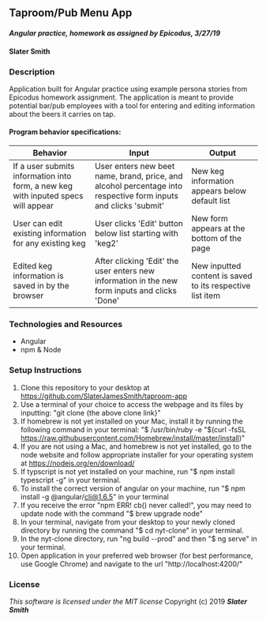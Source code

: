 ## Taproom/Pub Menu App
#### _Angular practice, homework as assigned by Epicodus, 3/27/19_

#### Slater Smith

### Description

Application built for Angular practice using example persona stories from Epicodus homework assignment. The application is meant to provide potential bar/pub employees with a tool for entering and editing information about the beers it carries on tap.

#### Program behavior specifications:
| Behavior | Input | Output |
| --------------------------- | ------------------- | ------------------- |
| If a user submits information into form, a new keg with inputed specs will appear| User enters new beet name, brand, price, and alcohol percentage into respective form inputs and clicks 'submit' | New keg information appears below default list |
| User can edit existing information for any existing keg| User clicks 'Edit' button below list starting with 'keg2' | New form appears at the bottom of the page |
| Edited keg information is saved in by the browser | After clicking 'Edit' the user enters new information in the new form inputs and clicks 'Done'| New inputted content is saved to its respective list item |


### Technologies and Resources

* Angular
* npm & Node

### Setup Instructions

1. Clone this repository to your desktop at https://github.com/SlaterJamesSmith/taproom-app
2. Use a terminal of your choice to access the webpage and its files by inputting: "git clone {the above clone link}"
3. If homebrew is not yet installed on your Mac, install it by running the following command in your terminal: "$ /usr/bin/ruby -e "$(curl -fsSL https://raw.githubusercontent.com/Homebrew/install/master/install)"
4. If you are not using a Mac, and homebrew is not yet installed, go to the node website and follow appropriate installer for your operating system at https://nodejs.org/en/download/
5. If typscript is not yet installed on your machine, run "$ npm install typescript -g" in your terminal.
6. To install the correct version of angular on your machine, run "$ npm install -g @angular/cli@1.6.5" in your terminal
7. If you receive the error "npm ERR! cb() never called!", you may need to update node with the command "$ brew upgrade node"
8. In your terminal, navigate from your desktop to your newly cloned directory by running the command "$ cd nyt-clone" in your terminal.
9. In the nyt-clone directory, run "ng build --prod" and then "$ ng serve" in your terminal.
10. Open application in your preferred web browser (for best performance, use Google Chrome) and navigate to the url "http://localhost:4200/"

### License

*This software is licensed under the MIT license*
Copyright (c) 2019 **_Slater Smith_**
